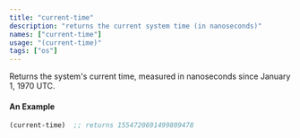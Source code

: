 ```yaml
---
title: "current-time"
description: "returns the current system time (in nanoseconds)"
names: ["current-time"]
usage: "(current-time)"
tags: ["os"]
---
```


Returns the system's current time, measured in nanoseconds since January 1, 1970 UTC.

#### An Example

```scheme
(current-time)  ;; returns 1554720691499809478
```
